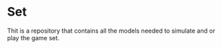 # Set
Thit is a repository that contains all the models needed to simulate and or play the game set. 
